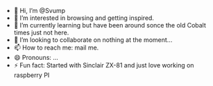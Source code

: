 - 👋 Hi, I’m @Svump
- 👀 I’m interested in browsing and getting inspired.
- 🌱 I’m currently learning but have been around sonce the old Cobalt times just not here.
- 💞️ I’m looking to collaborate on nothing at the moment...
- 📫 How to reach me: mail me.
- 😄 Pronouns: ...
- ⚡ Fun fact: Started with Sinclair ZX-81 and just love working on raspberry PI

<!---
Svump/Svump is a ✨ special ✨ repository because its `README.md` (this file) appears on your GitHub profile.
You can click the Preview link to take a look at your changes.
--->
